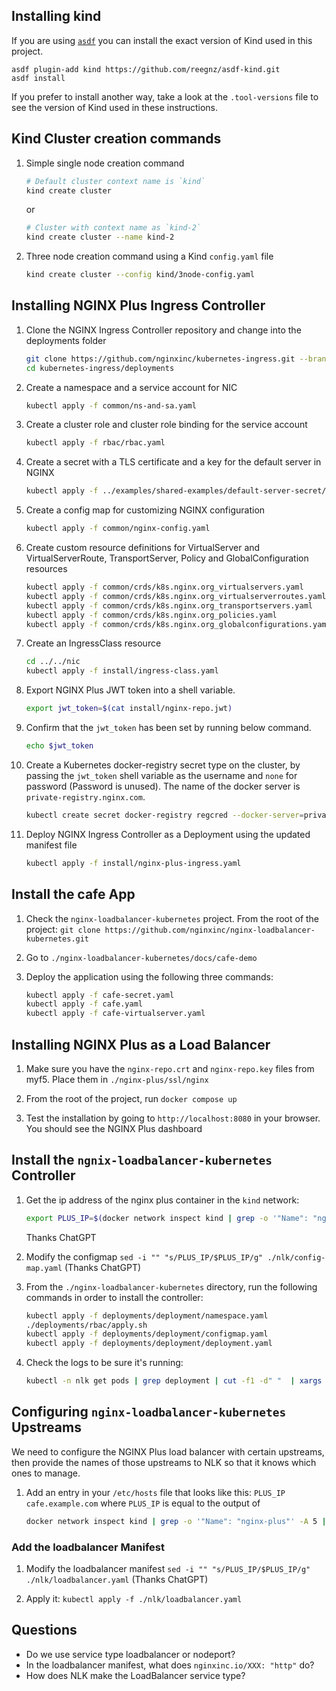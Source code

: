 ## Installing kind
If you are using [`asdf`](https://asdf-vm.com/) you can install the exact version of Kind used in this project.

```
asdf plugin-add kind https://github.com/reegnz/asdf-kind.git
asdf install
```

If you prefer to install another way, take a look at the `.tool-versions` file to see the version of Kind used in these instructions.

## Kind Cluster creation commands

1. Simple single node creation command
   ```bash
   # Default cluster context name is `kind`
   kind create cluster
   ```
   or
   ```bash
   # Cluster with context name as `kind-2`
   kind create cluster --name kind-2 
   ```
2. Three node creation command using a Kind `config.yaml` file
   ```bash
   kind create cluster --config kind/3node-config.yaml
   ```

## Installing NGINX Plus Ingress Controller

1. Clone the NGINX Ingress Controller repository and change into the deployments folder
   ```bash
   git clone https://github.com/nginxinc/kubernetes-ingress.git --branch v3.3.1
   cd kubernetes-ingress/deployments
   ```

2. Create a namespace and a service account for NIC
   ```bash
   kubectl apply -f common/ns-and-sa.yaml
   ```
3. Create a cluster role and cluster role binding for the service account
   ```bash
   kubectl apply -f rbac/rbac.yaml
   ```
4. Create a secret with a TLS certificate and a key for the default server in NGINX 
   ```bash
   kubectl apply -f ../examples/shared-examples/default-server-secret/default-server-secret.yaml
   ```
5. Create a config map for customizing NGINX configuration
   ```bash
   kubectl apply -f common/nginx-config.yaml
   ```
6. Create custom resource definitions for VirtualServer and VirtualServerRoute, TransportServer, Policy and GlobalConfiguration resources
   ```bash
   kubectl apply -f common/crds/k8s.nginx.org_virtualservers.yaml
   kubectl apply -f common/crds/k8s.nginx.org_virtualserverroutes.yaml
   kubectl apply -f common/crds/k8s.nginx.org_transportservers.yaml
   kubectl apply -f common/crds/k8s.nginx.org_policies.yaml
   kubectl apply -f common/crds/k8s.nginx.org_globalconfigurations.yaml
   ```
7. Create an IngressClass resource
   ```bash
   cd ../../nic
   kubectl apply -f install/ingress-class.yaml
   ```
8. Export NGINX Plus JWT token into a shell variable.
   ```bash
   export jwt_token=$(cat install/nginx-repo.jwt)
   ```
9. Confirm that the `jwt_token` has been set by running below command.
    ```bash
    echo $jwt_token
    ```
10. Create a Kubernetes docker-registry secret type on the cluster, by passing the `jwt_token` shell variable as the username and `none` for password (Password is unused). The name of the docker server is `private-registry.nginx.com`.
    ```bash
    kubectl create secret docker-registry regcred --docker-server=private-registry.nginx.com --docker-username=$jwt_token --docker-password=none -n nginx-ingress
    ```
11. Deploy NGINX Ingress Controller as a Deployment using the updated manifest file
    ```bash
    kubectl apply -f install/nginx-plus-ingress.yaml
    ```

## Install the cafe App
1. Check the `nginx-loadbalancer-kubernetes` project.  From the root of the project: `git clone https://github.com/nginxinc/nginx-loadbalancer-kubernetes.git`

2. Go to `./nginx-loadbalancer-kubernetes/docs/cafe-demo`
3. Deploy the application using the following three commands:
      ```bash
      kubectl apply -f cafe-secret.yaml
      kubectl apply -f cafe.yaml
      kubectl apply -f cafe-virtualserver.yaml
      ```

## Installing NGINX Plus as a Load Balancer
1. Make sure you have the `nginx-repo.crt` and `nginx-repo.key` files from myf5. Place them in `./nginx-plus/ssl/nginx`

2. From the root of the project, run `docker compose up`

3. Test the installation by going to `http://localhost:8080` in your browser.  You should see the NGINX Plus dashboard

## Install the `ngnix-loadbalancer-kubernetes` Controller
1. Get the ip address of the nginx plus container in the `kind` network:
      ```bash
      export PLUS_IP=$(docker network inspect kind | grep -o '"Name": "nginx-plus"' -A 5 | grep '"IPv4Address":' | cut -d '"' -f 4 | sed 's/\/16//')
      ```
      Thanks ChatGPT

1. Modify the configmap `sed -i "" "s/PLUS_IP/$PLUS_IP/g" ./nlk/config-map.yaml` (Thanks ChatGPT)

2. From the `./nginx-loadbalancer-kubernetes` directory, run the following commands in order to install the controller:
      ```bash
      kubectl apply -f deployments/deployment/namespace.yaml
      ./deployments/rbac/apply.sh
      kubectl apply -f deployments/deployment/configmap.yaml
      kubectl apply -f deployments/deployment/deployment.yaml
      ```
3. Check the logs to be sure it's running:
      ```bash
      kubectl -n nlk get pods | grep deployment | cut -f1 -d" "  | xargs kubectl logs -n nlk --follow $1
      ```

## Configuring `nginx-loadbalancer-kubernetes` Upstreams
We need to configure the NGINX Plus load balancer with certain upstreams, then provide the names of those upstreams to NLK so that it knows which ones to manage.

1. Add an entry in your `/etc/hosts` file that looks like this:
`PLUS_IP cafe.example.com`
where `PLUS_IP` is equal to the output of
      ```bash
      docker network inspect kind | grep -o '"Name": "nginx-plus"' -A 5 | grep '"IPv4Address":' | cut -d '"' -f 4 | sed 's/\/16//'
      ```

### Add the loadbalancer Manifest
1. Modify the loadbalancer manifest `sed -i "" "s/PLUS_IP/$PLUS_IP/g" ./nlk/loadbalancer.yaml` (Thanks ChatGPT)

1. Apply it: `kubectl apply -f ./nlk/loadbalancer.yaml`

## Questions
* Do we use service type loadbalancer or nodeport?
* In the loadbalancer manifest, what does `nginxinc.io/XXX: "http"` do?
* How does NLK make the LoadBalancer service type?

   